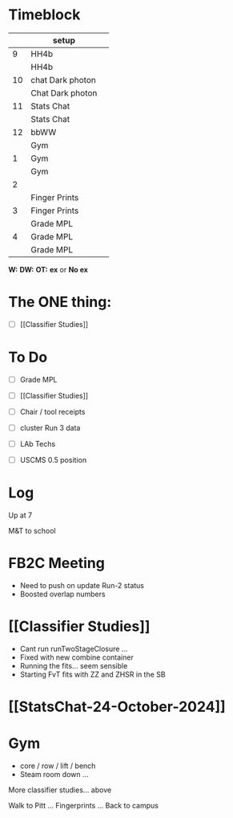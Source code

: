 # Timeblock

|     | setup            |     |
| --- | ---------------- | --- |
| 9   | HH4b             |     |
|     | HH4b             |     |
| 10  | chat Dark photon |     |
|     | Chat Dark photon |     |
| 11  | Stats Chat       |     |
|     | Stats Chat       |     |
| 12  | bbWW             |     |
|     | Gym              |     |
| 1   | Gym              |     |
|     | Gym              |     |
| 2   |                  |     |
|     | Finger Prints    |     |
| 3   | Finger Prints    |     |
|     | Grade MPL        |     |
| 4   | Grade MPL        |     |
|     | Grade MPL        |     |

**W:**
**DW:**
**OT:**
**ex** or **No ex**

# The ONE thing: 
- [ ] [[Classifier Studies]]


# To Do
- [ ] Grade MPL
- [ ] [[Classifier Studies]]
- [ ] Chair / tool receipts
- [ ] cluster Run 3 data
- [ ] LAb Techs
- [ ] USCMS 0.5 position


# Log

Up at 7

M&T to school

# FB2C Meeting
- Need to push on update Run-2 status
- Boosted overlap numbers

# [[Classifier Studies]]
- Cant run runTwoStageClosure ... 
- Fixed with new combine container 
- Running the fits... seem sensible
- Starting FvT fits with ZZ and ZHSR in the SB

# [[StatsChat-24-October-2024]]

# Gym 
- core / row / lift / bench
- Steam room down ...

More classifier studies... above

Walk to Pitt ... Fingerprints ... Back to campus
